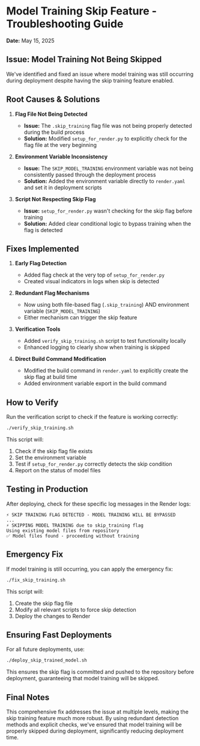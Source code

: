 # Model Training Skip Feature - Troubleshooting Guide

**Date:** May 15, 2025

## Issue: Model Training Not Being Skipped

We've identified and fixed an issue where model training was still occurring during deployment despite having the skip training feature enabled.

## Root Causes & Solutions

1. **Flag File Not Being Detected**
   - **Issue:** The `.skip_training` flag file was not being properly detected during the build process
   - **Solution:** Modified `setup_for_render.py` to explicitly check for the flag file at the very beginning

2. **Environment Variable Inconsistency**
   - **Issue:** The `SKIP_MODEL_TRAINING` environment variable was not being consistently passed through the deployment process
   - **Solution:** Added the environment variable directly to `render.yaml` and set it in deployment scripts

3. **Script Not Respecting Skip Flag**
   - **Issue:** `setup_for_render.py` wasn't checking for the skip flag before training
   - **Solution:** Added clear conditional logic to bypass training when the flag is detected

## Fixes Implemented

1. **Early Flag Detection**
   - Added flag check at the very top of `setup_for_render.py`
   - Created visual indicators in logs when skip is detected

2. **Redundant Flag Mechanisms**
   - Now using both file-based flag (`.skip_training`) AND environment variable (`SKIP_MODEL_TRAINING`)
   - Either mechanism can trigger the skip feature

3. **Verification Tools**
   - Added `verify_skip_training.sh` script to test functionality locally
   - Enhanced logging to clearly show when training is skipped

4. **Direct Build Command Modification**
   - Modified the build command in `render.yaml` to explicitly create the skip flag at build time
   - Added environment variable export in the build command

## How to Verify

Run the verification script to check if the feature is working correctly:

```bash
./verify_skip_training.sh
```

This script will:
1. Check if the skip flag file exists
2. Set the environment variable
3. Test if `setup_for_render.py` correctly detects the skip condition
4. Report on the status of model files

## Testing in Production

After deploying, check for these specific log messages in the Render logs:

```
⚡ SKIP TRAINING FLAG DETECTED - MODEL TRAINING WILL BE BYPASSED
...
⚡ SKIPPING MODEL TRAINING due to skip_training flag
Using existing model files from repository
✅ Model files found - proceeding without training
```

## Emergency Fix

If model training is still occurring, you can apply the emergency fix:

```bash
./fix_skip_training.sh
```

This script will:
1. Create the skip flag file
2. Modify all relevant scripts to force skip detection
3. Deploy the changes to Render

## Ensuring Fast Deployments

For all future deployments, use:

```bash
./deploy_skip_trained_model.sh
```

This ensures the skip flag is committed and pushed to the repository before deployment, guaranteeing that model training will be skipped.

## Final Notes

This comprehensive fix addresses the issue at multiple levels, making the skip training feature much more robust. By using redundant detection methods and explicit checks, we've ensured that model training will be properly skipped during deployment, significantly reducing deployment time.
